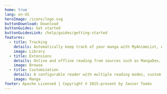 ```yaml
---
home: true
lang: en-US
heroImage: /icons/logo.svg
buttonDownload: Download
buttonGuides: Get started
buttonGuidesLink: /help/guides/getting-started
features:
  - title: Tracking
    details: Automatically keep track of your manga with MyAnimeList, AniList, Kitsu, Shikimori, and Bangumi
    image: Library
  - title: Extensions
    details: Online and offline reading from sources such as MangaDex, MangaKakalot, and hundreds more
    image: Browse
  - title: Customization
    details: A configurable reader with multiple reading modes, custom color filters, and other settings
    image: Manga
footer: Apache Licensed | Copyright © 2015-present by Javier Tomás
---
```

